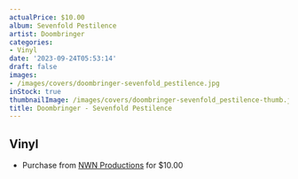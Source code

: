 ```yaml
---
actualPrice: $10.00
album: Sevenfold Pestilence
artist: Doombringer
categories:
- Vinyl
date: '2023-09-24T05:53:14'
draft: false
images:
- /images/covers/doombringer-sevenfold_pestilence.jpg
inStock: true
thumbnailImage: /images/covers/doombringer-sevenfold_pestilence-thumb.jpg
title: Doombringer - Sevenfold Pestilence
---
```


## Vinyl
* Purchase from [NWN Productions](http://shop.nwnprod.com/index.php?route=product/product&path=76&product_id=24597&sort=pd.name&order=ASC) for $10.00
